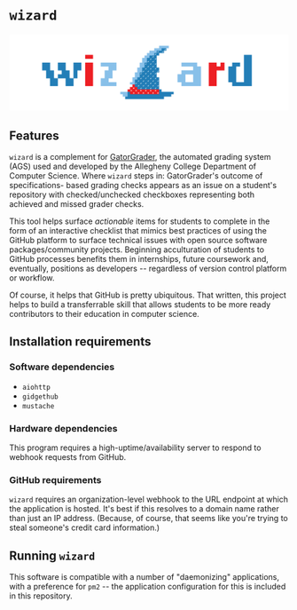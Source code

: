 # `wizard`

![8-bit wizard hat and name in type in gradations of red and blue](https://github.com/ReadyResearchers/wizard/blob/media/media/wizard.png)

## Features

`wizard` is a complement for [GatorGrader](https://github.com/GatorEducator/gatorgrader), the automated grading system (AGS) used
and developed by the Allegheny College Department of Computer Science. Where `wizard` steps in: GatorGrader's outcome of specifications-
based grading checks appears as an issue on a student's repository with checked/unchecked checkboxes representing both achieved
and missed grader checks.

This tool helps surface _actionable_ items for students to complete in the form of an interactive checklist that mimics best practices
of using the GitHub platform to surface technical issues with open source software packages/community projects. Beginning acculturation
of students to GitHub processes benefits them in internships, future coursework and, eventually, positions as developers -- regardless
of version control platform or workflow.

Of course, it helps that GitHub is pretty ubiquitous. That written, this project helps to build a transferrable skill that allows students
to be more ready contributors to their education in computer science.

## Installation requirements

### Software dependencies

* `aiohttp`
* `gidgethub`
* `mustache`

### Hardware dependencies

This program requires a high-uptime/availability server to respond to webhook requests from GitHub.

### GitHub requirements

`wizard` requires an organization-level webhook to the URL endpoint at which the application is hosted. It's best if this resolves to a
domain name rather than just an IP address. (Because, of course, that seems like you're trying to steal someone's credit card information.)

## Running `wizard`

This software is compatible with a number of "daemonizing" applications, with a preference for `pm2` -- the application configuration for
this is included in this repository.
